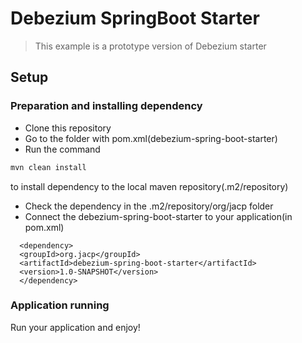 # Debezium SpringBoot Starter
> This example is a prototype version of Debezium starter

## Setup

### Preparation and installing dependency
- Clone this repository
- Go to the folder with pom.xml(debezium-spring-boot-starter)
- Run the command
```bash
mvn clean install
```
to install dependency to the local maven repository(.m2/repository)
- Check the dependency in the .m2/repository/org/jacp folder
- Connect the debezium-spring-boot-starter to your application(in pom.xml)
```
  <dependency>
  <groupId>org.jacp</groupId>
  <artifactId>debezium-spring-boot-starter</artifactId>
  <version>1.0-SNAPSHOT</version>
  </dependency>
```
### Application running

Run your application and enjoy!